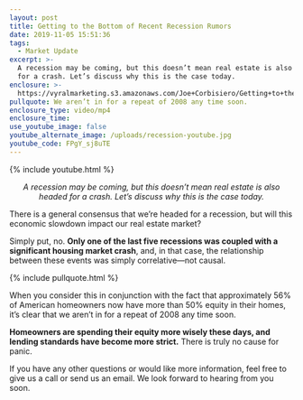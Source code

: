 ```yaml
---
layout: post
title: Getting to the Bottom of Recent Recession Rumors
date: 2019-11-05 15:51:36
tags:
  - Market Update
excerpt: >-
  A recession may be coming, but this doesn’t mean real estate is also headed
  for a crash. Let’s discuss why this is the case today.
enclosure: >-
  https://vyralmarketing.s3.amazonaws.com/Joe+Corbisiero/Getting+to+the+Bottom+of+Recent+Recession+Rumors.mp4
pullquote: We aren’t in for a repeat of 2008 any time soon.
enclosure_type: video/mp4
enclosure_time:
use_youtube_image: false
youtube_alternate_image: /uploads/recession-youtube.jpg
youtube_code: FPgY_sj8uTE
---
```


{% include youtube.html %}

<p style="text-align:center;"><em>A recession may be coming, but this doesn’t mean real estate is also headed for a crash. Let’s discuss why this is the case today.</em></p>

There is a general consensus that we’re headed for a recession, but will this economic slowdown impact our real estate market?

Simply put, no. **Only one of the last five recessions was coupled with a significant housing market crash**, and, in that case, the relationship between these events was simply correlative—not causal.&nbsp;

{% include pullquote.html %}

When you consider this in conjunction with the fact that approximately 56% of American homeowners now have more than 50% equity in their homes, it’s clear that we aren’t in for a repeat of 2008 any time soon.&nbsp;

**Homeowners are spending their equity more wisely these days, and lending standards have become more strict.** There is truly no cause for panic.

If you have any other questions or would like more information, feel free to give us a call or send us an email. We look forward to hearing from you soon.